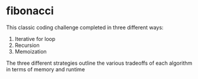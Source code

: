 # fibonacci

This classic coding challenge completed in three different ways:
1. Iterative for loop
2. Recursion 
3. Memoization

The three different strategies outline the various tradeoffs of each algorithm in terms of memory and runtime 

